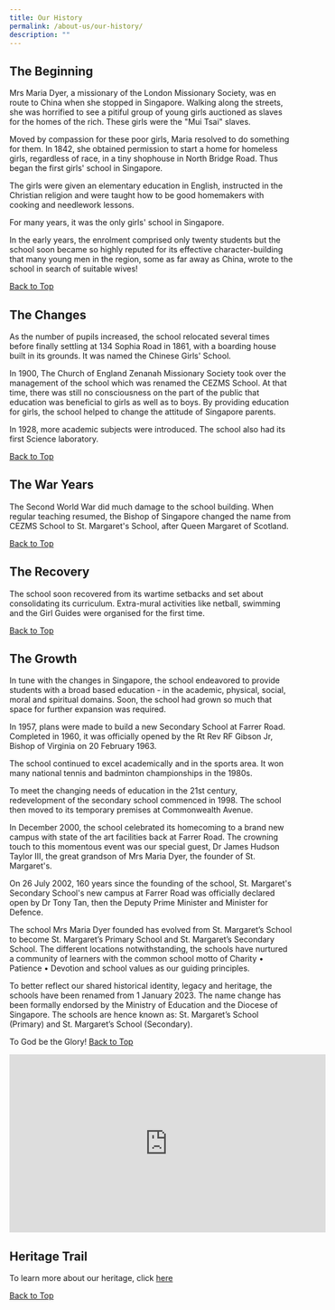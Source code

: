```yaml
---
title: Our History
permalink: /about-us/our-history/
description: ""
---
```

## The Beginning

Mrs Maria Dyer, a missionary of the London Missionary Society, was en route to China when she stopped in Singapore. Walking along the streets, she was horrified to see a pitiful group of young girls auctioned as slaves for the homes of the rich. These girls were the "Mui Tsai" slaves.

Moved by compassion for these poor girls, Maria resolved to do something for them. In 1842, she obtained permission to start a home for homeless girls, regardless of race, in a tiny shophouse in North Bridge Road. Thus began the first girls' school in Singapore.

The girls were given an elementary education in English, instructed in the Christian religion and were taught how to be good homemakers with cooking and needlework lessons.

For many years, it was the only girls' school in Singapore.

In the early years, the enrolment comprised only twenty students but the school soon became so highly reputed for its effective character-building that many young men in the region, some as far away as China, wrote to the school in search of suitable wives!

[Back to Top](#top)

## The Changes

As the number of pupils increased, the school relocated several times before finally settling at 134 Sophia Road in 1861, with a boarding house built in its grounds. It was named the Chinese Girls' School.

In 1900, The Church of England Zenanah Missionary Society took over the management of the school which was renamed the CEZMS School. At that time, there was still no consciousness on the part of the public that education was beneficial to girls as well as to boys. By providing education for girls, the school helped to change the attitude of Singapore parents.

In 1928, more academic subjects were introduced. The school also had its first Science laboratory.

[Back to Top](#top)

## The War Years

The Second World War did much damage to the school building. When regular teaching resumed, the Bishop of Singapore changed the name from CEZMS School to St. Margaret's School, after Queen Margaret of Scotland.

[Back to Top](#top)

## The Recovery

The school soon recovered from its wartime setbacks and set about consolidating its curriculum. Extra-mural activities like netball, swimming and the Girl Guides were organised for the first time.

[Back to Top](#top)

## The Growth

In tune with the changes in Singapore, the school endeavored to provide students with a broad based education - in the academic, physical, social, moral and spiritual domains. Soon, the school had grown so much that space for further expansion was required.

In 1957, plans were made to build a new Secondary School at Farrer Road. Completed in 1960, it was officially opened by the Rt Rev RF Gibson Jr, Bishop of Virginia on 20 February 1963.

The school continued to excel academically and in the sports area. It won many national tennis and badminton championships in the 1980s.

To meet the changing needs of education in the 21st century, redevelopment of the secondary school commenced in 1998. The school then moved to its temporary premises at Commonwealth Avenue.

In December 2000, the school celebrated its homecoming to a brand new campus with state of the art facilities back at Farrer Road. The crowning touch to this momentous event was our special guest, Dr James Hudson Taylor III, the great grandson of Mrs Maria Dyer, the founder of St. Margaret's.

On 26 July 2002, 160 years since the founding of the school, St. Margaret's Secondary School's new campus at Farrer Road was officially declared open by Dr Tony Tan, then the Deputy Prime Minister and Minister for Defence.

The school Mrs Maria Dyer founded has evolved from St. Margaret’s School to become St. Margaret’s Primary School and St. Margaret’s Secondary School. The different locations notwithstanding, the schools have nurtured a community of learners with the common school motto of Charity • Patience • Devotion and school values as our guiding principles.

To better reflect our shared historical identity, legacy and heritage, the schools have been renamed from 1 January 2023. The name change has been formally endorsed by the Ministry of Education and the Diocese of Singapore. The schools are hence known as: St. Margaret’s School (Primary) and St. Margaret’s School (Secondary).

To God be the Glory!
[Back to Top](#top)

<iframe width="560" height="315" src="https://www.youtube.com/embed/1Btw9Od_3lg" title="A Flame Undiminished Full HQ" frameborder="0" allow="accelerometer; autoplay; clipboard-write; encrypted-media; gyroscope; picture-in-picture" allowfullscreen></iframe>

## Heritage Trail
To learn more about our heritage, click [here](https://go.gov.sg/smssheritagetrail)

[Back to Top](#top)